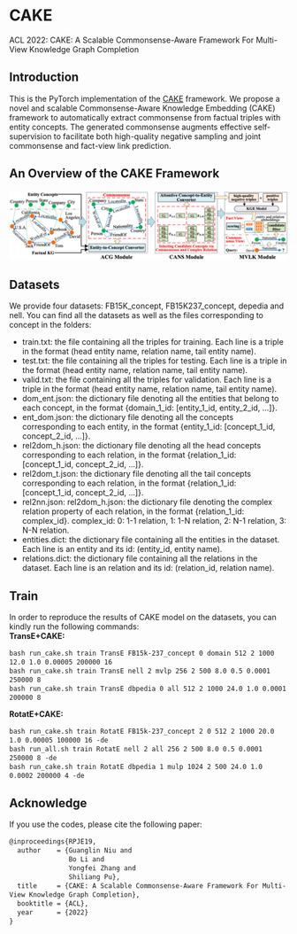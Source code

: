# CAKE
ACL 2022: CAKE: A Scalable Commonsense-Aware Framework For Multi-View Knowledge Graph Completion

## Introduction
This is the PyTorch implementation of the [CAKE](https://arxiv.org/pdf/2202.13785.pdf) framework. We propose a novel and scalable Commonsense-Aware Knowledge
Embedding (CAKE) framework to automatically extract commonsense from factual triples with entity concepts. The generated commonsense augments effective self-supervision to
facilitate both high-quality negative sampling and joint commonsense and fact-view link prediction.

## An Overview of the CAKE Framework
![image](https://github.com/ngl567/CAKE/blob/master/CAKE%20framework.png)

## Datasets
We provide four datasets: FB15K_concept, FB15K237_concept, depedia and nell. You can find all the datasets as well as the files corresponding to concept in the folders:
* train.txt: the file containing all the triples for training. Each line is a triple in the format (head entity name, relation name, tail entity name).
* test.txt: the file containing all the triples for testing. Each line is a triple in the format (head entity name, relation name, tail entity name).
* valid.txt: the file containing all the triples for validation. Each line is a triple in the format (head entity name, relation name, tail entity name).
* dom_ent.json: the dictionary file denoting all the entities that belong to each concept, in the format {domain_1_id: \[entity_1_id, entity_2_id, ...\]}.
* ent_dom.json: the dictionary file denoting all the concepts corresponding to each entity, in the format {entity_1_id: \[concept_1_id, concept_2_id, ...\]}.
* rel2dom_h.json: the dictionary file denoting all the head concepts corresponding to each relation, in the format {relation_1_id: \[concept_1_id, concept_2_id, ...\]}.
* rel2dom_t.json: the dictionary file denoting all the tail concepts corresponding to each relation, in the format {relation_1_id: \[concept_1_id, concept_2_id, ...\]}.
* rel2nn.json: rel2dom_h.json: the dictionary file denoting the complex relation property of each relation, in the format {relation_1_id: complex_id}. complex_id: 0: 1-1 relation, 1: 1-N relation, 2: N-1 relation, 3: N-N relation.
* entities.dict: the dictionary file containing all the entities in the dataset. Each line is an entity and its id: (entity_id, entity name).
* relations.dict: the dictionary file containing all the relations in the dataset. Each line is an relation and its id: (relation_id, relation name).

## Train
In order to reproduce the results of CAKE model on the datasets, you can kindly run the following commands:  
**TransE+CAKE:**
```
bash run_cake.sh train TransE FB15k-237_concept 0 domain 512 2 1000 12.0 1.0 0.00005 200000 16
bash run_cake.sh train TransE nell 2 mvlp 256 2 500 8.0 0.5 0.0001 250000 8
bash run_cake.sh train TransE dbpedia 0 all 512 2 1000 24.0 1.0 0.0001 200000 8
```

**RotatE+CAKE:**
```
bash run_cake.sh train RotatE FB15k-237_concept 2 0 512 2 1000 20.0 1.0 0.00005 100000 16 -de
bash run_all.sh train RotatE nell 2 all 256 2 500 8.0 0.5 0.0001 250000 8 -de
bash run_cake.sh train RotatE dbpedia 1 mulp 1024 2 500 24.0 1.0 0.0002 200000 4 -de
```

## Acknowledge
If you use the codes, please cite the following paper:
```
@inproceedings{RPJE19,
  author    = {Guanglin Niu and
               Bo Li and
               Yongfei Zhang and
               Shiliang Pu},
  title     = {CAKE: A Scalable Commonsense-Aware Framework For Multi-View Knowledge Graph Completion},
  booktitle = {ACL},
  year      = {2022}
}
```
